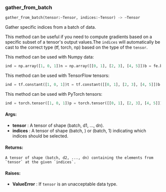 

### gather_from_batch
```python
gather_from_batch(tensor:~Tensor, indices:~Tensor) -> ~Tensor
```
Gather specific indices from a batch of data.

This method can be useful if you need to compute gradients based on a specific subset of a tensor's output values.The `indices` will automatically be cast to the correct type (tf, torch, np) based on the type of the `tensor`.

This method can be used with Numpy data:
```python
ind = np.array([1, 0, 1])n = np.array([[0, 1], [2, 3], [4, 5]])b = fe.backend.gather_from_batch(n, ind)  # [1, 2, 5]n = np.array([[[0, 1], [2, 3]], [[4, 5], [6, 7]], [[8, 9], [10, 11]]])b = fe.backend.gather_from_batch(n, ind)  # [[2, 3], [4, 5], [10, 11]]
```


This method can be used with TensorFlow tensors:
```python
ind = tf.constant([1, 0, 1])t = tf.constant([[0, 1], [2, 3], [4, 5]])b = fe.backend.gather_from_batch(t, ind)  # [1, 2, 5]t = tf.constant([[[0, 1], [2, 3]], [[4, 5], [6, 7]], [[8, 9], [10, 11]]])b = fe.backend.gather_from_batch(t, ind)  # [[2, 3], [4, 5], [10, 11]]
```


This method can be used with PyTorch tensors:
```python
ind = torch.tensor([1, 0, 1])p = torch.tensor([[0, 1], [2, 3], [4, 5]])b = fe.backend.gather_from_batch(p, ind)  # [1, 2, 5]p = torch.tensor([[[0, 1], [2, 3]], [[4, 5], [6, 7]], [[8, 9], [10, 11]]])b = fe.backend.gather_from_batch(p, ind)  # [[2, 3], [4, 5], [10, 11]]
```




#### Args:

* **tensor** :  A tensor of shape (batch, d1, ..., dn).
* **indices** :  A tensor of shape (batch, ) or (batch, 1) indicating which indices should be selected.

#### Returns:
    A tensor of shape (batch, d2, ..., dn) containing the elements from `tensor` at the given `indices`.

#### Raises:

* **ValueError** :  If `tensor` is an unacceptable data type.
